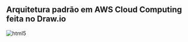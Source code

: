 ## Arquitetura padrão em AWS Cloud Computing feita no Draw.io



<img align="" alt="html5" href="https://viewer.diagrams.net/js/viewer-static.min.js">

